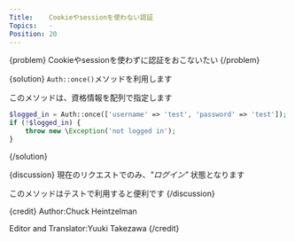 ```yaml
---
Title:    Cookieやsessionを使わない認証
Topics:   -
Position: 20
---
```


{problem}
Cookieやsessionを使わずに認証をおこないたい
{/problem}

{solution}
`Auth::once()`メソッドを利用します

このメソッドは、資格情報を配列で指定します

```php
$logged_in = Auth::once(['username' => 'test', 'password' => 'test']);
if (!$logged_in) {
    throw new \Exception('not logged in');
}
```
{/solution}

{discussion}
現在のリクエストでのみ、_"ログイン"_ 状態となります

このメソッドはテストで利用すると便利です
{/discussion}

{credit}
Author:Chuck Heintzelman

Editor and Translator:Yuuki Takezawa
{/credit}
